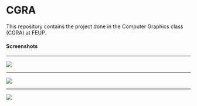 # CGRA
This repository contains the project done in the Computer Graphics class (CGRA) at FEUP.

#### Screenshots
***

![](https://imgur.com/szkqpjY.png)

***

![](https://imgur.com/LH1cmsl.png)

***

![](https://imgur.com/dUIrKQe.png)
